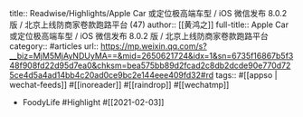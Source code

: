 title:: Readwise/Highlights/Apple Car 或定位极高端车型 / iOS 微信发布 8.0.2 版 / 北京上线防商家卷款跑路平台 (47)
author:: [[黄鸿之]]
full-title:: Apple Car 或定位极高端车型 / iOS 微信发布 8.0.2 版 / 北京上线防商家卷款跑路平台
category:: #articles
url:: https://mp.weixin.qq.com/s?__biz=MjM5MjAyNDUyMA==&mid=2650621724&idx=1&sn=6735f16867b5f348f908fd22d95d7ea0&chksm=bea575bb89d2fcad2c8db2dcde90e770d725ce4d5a4ad14bb4c20ad0ce9bc2e144eee409fd32#rd
tags:: #[[appso | wechat-feeds]] #[[inoreader]] #[[raindrop]] #[[wechatmp]]

- FoodyLife #Highlight #[[2021-02-03]]